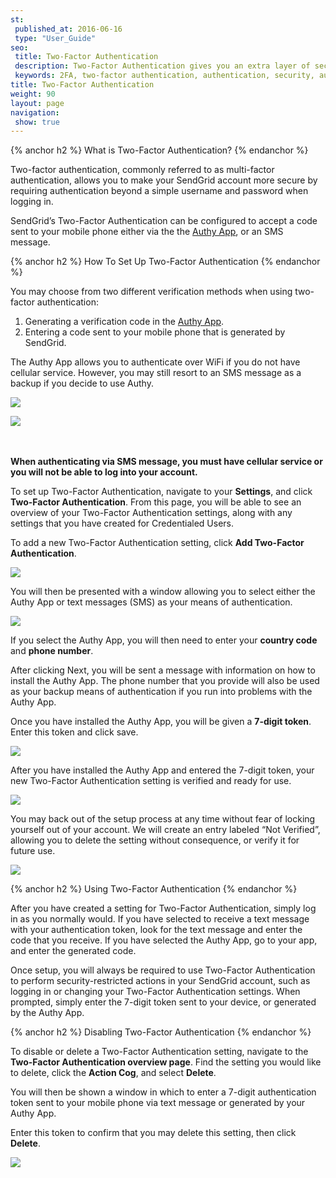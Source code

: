 ```yaml
---
st:
 published_at: 2016-06-16
 type: "User_Guide"
seo:
 title: Two-Factor Authentication
 description: Two-Factor Authentication gives you an extra layer of security to protect your SendGrid account.
 keywords: 2FA, two-factor authentication, authentication, security, authy
title: Two-Factor Authentication
weight: 90
layout: page
navigation:
 show: true
---
```


{% anchor h2 %}
What is Two-Factor Authentication?
{% endanchor %}

Two-factor authentication, commonly referred to as multi-factor authentication, allows you to make your SendGrid account more secure by requiring authentication beyond a simple username and password when logging in.

SendGrid’s Two-Factor Authentication can be configured to accept a code sent to your mobile phone either via the the [Authy App](https://www.authy.com/app/mobile/), or an SMS message.

{% anchor h2 %}
How To Set Up Two-Factor Authentication
{% endanchor %}

You may choose from two different verification methods when using two-factor authentication:

1. Generating a verification code in the [Authy App](https://www.authy.com/app/mobile/).
2. Entering a code sent to your mobile phone that is generated by SendGrid.

<p>
  <div class="row">
    <div class="clearfix col-md-6">
      <p>
        The Authy App allows you to authenticate over WiFi if you do not have cellular service. However, you may still resort to an SMS message as a backup if you decide to use Authy.
      </p>
    </div>
    <div class="col-md-6">
      <img src="{{root_url}}/images/2fa_1.png" class="img-responsive pull-right"/>
    </div>
  </div>
</p>

<p>
  <div class="row">
    <div class="col-md-6">
      <img src="{{root_url}}/images/2fa_2.png" class="img-responsive pull-left"/>
    </div>
    <div class="clearfix col-md-6">
      <p>
        <br>
        <br>
        <strong>When authenticating via SMS message, you must have cellular service or you will not be able to log into your account.</strong>
      </p>
    </div>
  </div>
</p>

To set up Two-Factor Authentication, navigate to your **Settings**, and click **Two-Factor Authentication**. From this page, you will be able to see an overview of your Two-Factor Authentication settings, along with any settings that you have created for Credentialed Users.

To add a new Two-Factor Authentication setting, click **Add Two-Factor Authentication**.

![]({{root_url}}/images/2fa_3.png)

You will then be presented with a window allowing you to select either the Authy App or text messages (SMS) as your means of authentication.

![]({{root_url}}/images/2fa_4.png)

If you select the Authy App, you will then need to enter your **country code** and **phone number**.

After clicking Next, you will be sent a message with information on how to install the Authy App. The phone number that you provide will also be used as your backup means of authentication if you run into problems with the Authy App.

Once you have installed the Authy App, you will be given a **7-digit token**. Enter this token and click save.

![]({{root_url}}/images/2fa_5.png)

After you have installed the Authy App and entered the 7-digit token, your new Two-Factor Authentication setting is verified and ready for use.

![]({{root_url}}/images/2fa_6.png)

You may back out of the setup process at any time without fear of locking yourself out of your account. We will create an entry labeled “Not Verified”, allowing you to delete the setting without consequence, or verify it for future use.

![]({{root_url}}/images/2fa_7.png)

{% anchor h2 %}
Using Two-Factor Authentication
{% endanchor %}

After you have created a setting for Two-Factor Authentication, simply log in as you normally would. If you have selected to receive a text message with your authentication token, look for the text message and enter the code that you receive. If you have selected the Authy App, go to your app, and enter the generated code.

Once setup, you will always be required to use Two-Factor Authentication to perform security-restricted actions in your SendGrid account, such as logging in or changing your Two-Factor Authentication settings. When prompted, simply enter the 7-digit token sent to your device, or generated by the Authy App.

{% anchor h2 %}
Disabling Two-Factor Authentication
{% endanchor %}

To disable or delete a Two-Factor Authentication setting, navigate to the **Two-Factor Authentication overview page**. Find the setting you would like to delete, click the **Action Cog**, and select **Delete**.

<div class="row">
  <div class="clearfix col-md-6">
    <p>
      You will then be shown a window in which to enter a 7-digit authentication token sent to your mobile phone via text message or generated by your Authy App.
    </p>
    <p>
      Enter this token to confirm that you may delete this setting, then click <strong>Delete</strong>.
    </p>
  </div>
  <div class="col-md-6">
    <img src="{{root_url}}/images/2fa_8.png" class="img-responsive pull-right"/>
  </div>
</div>
